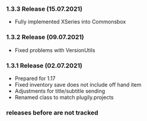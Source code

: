 ### 1.3.3 Release (15.07.2021)
* Fully implemented XSeries into Commonsbox

### 1.3.2 Release (09.07.2021)
* Fixed problems with VersionUtils

### 1.3.1 Release (02.07.2021)
* Prepared for 1.17
* Fixed inventory save does not include off hand item
* Adjustments for title/subtitle sending
* Renamed class to match plugily.projects

### releases before are not tracked 